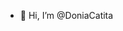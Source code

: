 - 👋 Hi, I’m @DoniaCatita

<!---
DoniaCatita/DoniaCatita is a ✨ special ✨ repository because its `README.md` (this file) appears on your GitHub profile.
You can click the Preview link to take a look at your changes.
--->
